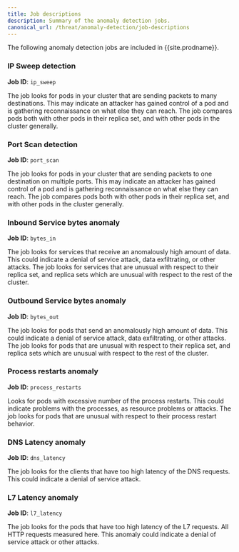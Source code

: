 ```yaml
---
title: Job descriptions
description: Summary of the anomaly detection jobs.
canonical_url: /threat/anomaly-detection/job-descriptions
---
```


The following anomaly detection jobs are included in {{site.prodname}}.

### IP Sweep detection
**Job ID**: `ip_sweep`

The job looks for pods in your cluster that are sending packets to many destinations. This may indicate
an attacker has gained control of a pod and is gathering reconnaissance on what else they can reach. The job
compares pods both with other pods in their replica set, and with other pods in the cluster generally. 

### Port Scan detection
**Job ID**: `port_scan`

The job looks for pods in your cluster that are sending packets to one destination on multiple ports. This may indicate
an attacker has gained control of a pod and is gathering reconnaissance on what else they can reach. The job
compares pods both with other pods in their replica set, and with other pods in the cluster generally.

### Inbound Service bytes anomaly 
**Job ID**: `bytes_in`

The job looks for services that receive an anomalously high amount of data.  This could indicate a
denial of service attack, data exfiltrating, or other attacks. The job looks for services that are unusual
with respect to their replica set, and replica sets which are unusual with respect to the rest of the cluster.

### Outbound Service bytes anomaly 
**Job ID**: `bytes_out`

The job looks for pods that send an anomalously high amount of data.  This could indicate a
denial of service attack, data exfiltrating, or other attacks. The job looks for pods that are unusual
with respect to their replica set, and replica sets which are unusual with respect to the rest of the cluster.

### Process restarts anomaly 
**Job ID**: `process_restarts`

Looks for pods with excessive number of the process restarts.  This could indicate problems with the processes, 
as resource problems or attacks. The job looks for pods that are unusual with respect to their process restart 
behavior.

### DNS Latency anomaly 
**Job ID**: `dns_latency`

The job looks for the clients that have too high latency of the DNS requests. This could indicate a 
denial of service attack.


### L7 Latency anomaly 
**Job ID**: `l7_latency`

The job looks for the pods that have too high latency of the L7 requests. All HTTP requests measured here. 
This anomaly could indicate a denial of service attack or other attacks.
